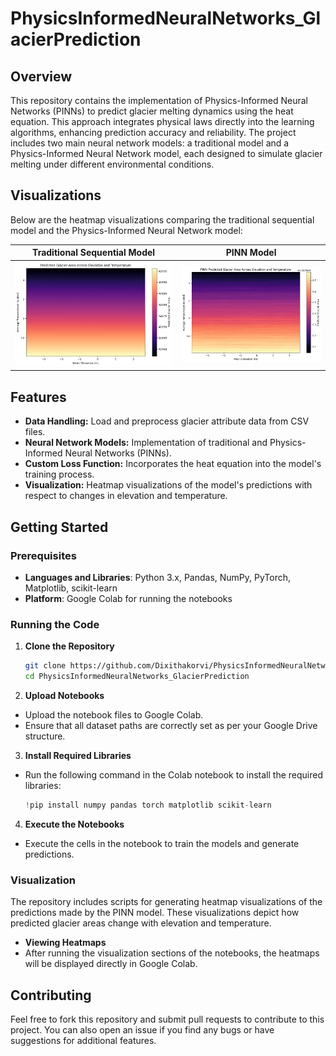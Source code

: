 # PhysicsInformedNeuralNetworks_GlacierPrediction

## Overview
This repository contains the implementation of Physics-Informed Neural Networks (PINNs) to predict glacier melting dynamics using the heat equation. This approach integrates physical laws directly into the learning algorithms, enhancing prediction accuracy and reliability. The project includes two main neural network models: a traditional model and a Physics-Informed Neural Network model, each designed to simulate glacier melting under different environmental conditions.

## Visualizations
Below are the heatmap visualizations comparing the traditional sequential model and the Physics-Informed Neural Network model:

| Traditional Sequential Model | PINN Model |
|------------------------------|------------|
| ![Traditional Model Heatmap](Visualizations/Sequentialheat.png) | ![PINN Model Heatmap](Visualizations/PINNheat.png) |

## Features
- **Data Handling:** Load and preprocess glacier attribute data from CSV files.
- **Neural Network Models:** Implementation of traditional and Physics-Informed Neural Networks (PINNs).
- **Custom Loss Function:** Incorporates the heat equation into the model's training process.
- **Visualization:** Heatmap visualizations of the model's predictions with respect to changes in elevation and temperature.

## Getting Started
### Prerequisites
- **Languages and Libraries**: Python 3.x, Pandas, NumPy, PyTorch, Matplotlib, scikit-learn
- **Platform**: Google Colab for running the notebooks

### Running the Code
1. **Clone the Repository**
   ```bash
   git clone https://github.com/Dixithakorvi/PhysicsInformedNeuralNetworks_GlacierPrediction.git
   cd PhysicsInformedNeuralNetworks_GlacierPrediction
2. **Upload Notebooks**
- Upload the notebook files to Google Colab.
- Ensure that all dataset paths are correctly set as per your Google Drive structure.
3. **Install Required Libraries**
- Run the following command in the Colab notebook to install the required libraries:
  ```python
  !pip install numpy pandas torch matplotlib scikit-learn
  ```
4. **Execute the Notebooks**
- Execute the cells in the notebook to train the models and generate predictions.

### Visualization
The repository includes scripts for generating heatmap visualizations of the predictions made by the PINN model. These visualizations depict how predicted glacier areas change with elevation and temperature.
- **Viewing Heatmaps**
- After running the visualization sections of the notebooks, the heatmaps will be displayed directly in Google Colab.

## Contributing
Feel free to fork this repository and submit pull requests to contribute to this project. You can also open an issue if you find any bugs or have suggestions for additional features.
